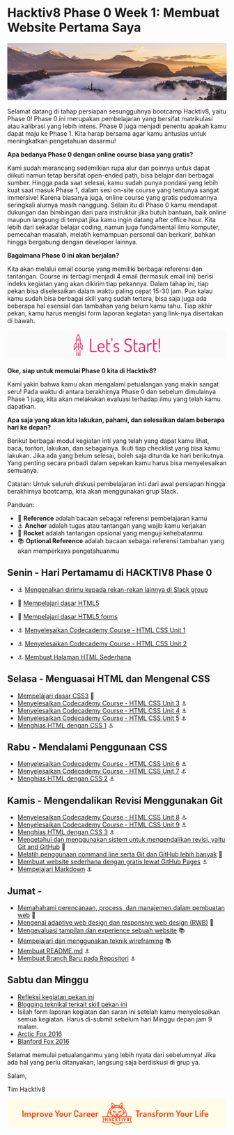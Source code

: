 # Hacktiv8 Phase 0 Week 1: Membuat Website Pertama Saya

![Header](assets/header-w1.jpg)

Selamat datang di tahap persiapan sesungguhnya bootcamp Hacktiv8, yaitu Phase 0! Phase 0 ini merupakan pembelajaran yang bersifat matrikulasi atau kalibrasi yang lebih intens. Phase 0 juga menjadi penentu apakah kamu dapat maju ke Phase 1. Kita harap bersama agar kamu antusias untuk meningkatkan pengetahuan dasarmu!

**Apa bedanya Phase 0 dengan online course biasa yang gratis?**

Kami sudah merancang sedemikian rupa alur dan poinnya untuk dapat diikuti namun tetap bersifat open-ended path, bisa belajar dari berbagai sumber. Hingga pada saat selesai, kamu sudah punya pondasi yang lebih kuat saat masuk Phase 1, dalam sesi on-site course yang tentunya sangat immersive! Karena biasanya juga, online course yang gratis pedomannya seringkali alurnya masih nanggung. Selain itu di Phase 0 kamu mendapat dukungan dan bimbingan dari para instruktur jika butuh bantuan, baik online maupun langsung di tempat jika kamu ingin datang after office hour. Kita lebih dari sekadar belajar coding, namun juga fundamental ilmu komputer, pemecahan masalah, melatih kemampuan personal dan berkarir, bahkan hingga bergabung dengan developer lainnya.

**Bagaimana Phase 0 ini akan berjalan?**

Kita akan melalui email course yang memiliki berbagai referensi dan tantangan. Course ini terbagi menjadi 4 email (termasuk email ini) berisi indeks kegiatan yang akan dikirim tiap pekannya. Dalam tahap ini, tiap pekan bisa diselesaikan dalam waktu paling cepat 15-30 jam. Pun kalau kamu sudah bisa berbagai skill yang sudah tertera, bisa saja juga ada beberapa hal esensial dan tambahan yang belum kamu tahu. Tiap akhir pekan, kamu harus mengisi form laporan kegiatan yang link-nya disertakan di bawah.

![Let's start!](assets/start.png)

**Oke, siap untuk memulai Phase 0 kita di Hacktiv8?**

Kami yakin bahwa kamu akan mengalami petualangan yang makin sangat seru! Pada waktu di antara berakhirnya Phase 0 dan sebelum dimulainya Phase 1 juga, kita akan melakukan evaluasi terhadap ilmu yang telah kamu dapatkan.

**Apa saja yang akan kita lakukan, pahami, dan selesaikan dalam beberapa hari ke depan?**

Berikut berbagai modul kegiatan inti yang telah yang dapat kamu lihat, baca, tonton, lakukan, dan sebagainya. Ikuti tiap checklist yang bisa kamu lakukan. Jika ada yang belum selesai, boleh saja ditunda ke hari berikutnya. Yang penting secara pribadi dalam sepekan kamu harus bisa menyelesaikan semuanya.

Catatan: Untuk seluruh diskusi pembelajaran inti dari awal persiapan hingga berakhirnya bootcamp, kita akan menggunakan grup Slack.

Panduan:
- :notebook_with_decorative_cover: **Reference** adalah bacaan sebagai referensi pembelajaran kamu
- :anchor: **Anchor** adalah tugas atau tantangan yang wajib kamu kerjakan
- :rocket: **Rocket** adalah tantangan opsional yang menguji kehebatanmu
- :books: **Optional Reference** adalah bacaan sebagai referensi tambahan yang akan memperkaya pengetahuanmu

## Senin - Hari Pertamamu di HACKTIV8 Phase 0

- :anchor:
[Mengenalkan dirimu kepada rekan-rekan lainnya di Slack  group](https://github.com/hacktiv8/phase-0-activities/blob/master/modules/introduce-yourself.md)
- :notebook_with_decorative_cover:
[Mempelajari dasar HTML5](https://github.com/hacktiv8/phase-0-activities/blob/master/modules/html5-basics.md)
- :notebook_with_decorative_cover:
[Mempelajari dasar HTML5 forms](https://github.com/hacktiv8/phase-0-activities/blob/master/modules/html5-forms-basics.md)
- :anchor:
[Menyelesaikan Codecademy Course - HTML CSS Unit 1](https://www.codecademy.com/learn/learn-html-css)
- :anchor:
[Menyelesaikan Codecademy Course - HTML CSS Unit 2](https://www.codecademy.com/learn/learn-html-css)

- :anchor:
[Membuat Halaman HTML Sederhana](https://github.com/hacktiv8/phase-0-activities/blob/master/modules/introduce-yourself.md)

## Selasa - Menguasai HTML dan Mengenal CSS

-  [Mempelajari dasar CSS3](https://github.com/hacktiv8/phase-0-activities/blob/master/modules/css3-basics.md)
:notebook_with_decorative_cover:
-  [Menyelesaikan Codecademy Course - HTML CSS Unit 3](https://www.codecademy.com/learn/learn-html-css)
:anchor:
-  [Menyelesaikan Codecademy Course - HTML CSS Unit 4](https://www.codecademy.com/learn/learn-html-css)
:anchor:
-  [Menyelesaikan Codecademy Course - HTML CSS Unit 5](https://www.codecademy.com/learn/learn-html-css)
:anchor:
-  [Menghias HTML dengan CSS 1](https://github.com/hacktiv8/phase-0-activities/blob/master/modules/introduce-yourself.md)
:anchor:

## Rabu - Mendalami Penggunaan CSS

-  [Menyelesaikan Codecademy Course - HTML CSS Unit 6](https://www.codecademy.com/learn/learn-html-css)
:anchor:
-  [Menyelesaikan Codecademy Course - HTML CSS Unit 7](https://www.codecademy.com/learn/learn-html-css)
:anchor:
-  [Menghias HTML dengan CSS 2](https://github.com/hacktiv8/phase-0-activities/blob/master/modules/introduce-yourself.md)
:anchor:


## Kamis - Mengendalikan Revisi Menggunakan Git
-  [Menyelesaikan Codecademy Course - HTML CSS Unit 8](https://www.codecademy.com/learn/learn-html-css)
:anchor:
-  [Menyelesaikan Codecademy Course - HTML CSS Unit 9](https://www.codecademy.com/learn/learn-html-css)
:anchor:
-  [Menghias HTML dengan CSS 3](https://github.com/hacktiv8/phase-0-activities/blob/master/modules/introduce-yourself.md)
:anchor:
-  [Mengetahui dan menggunakan sistem untuk mengendalikan revisi, yaitu Git and GitHub](https://github.com/hacktiv8/phase-0-activities/blob/master/modules/git-github-basics.md)
:notebook_with_decorative_cover:
-  [Melatih penggunaan command line serta Git dan GitHub lebih banyak](https://github.com/hacktiv8/phase-0-activities/blob/master/modules/cli-git-github-practice.md)
:notebook_with_decorative_cover:
-  [Membuat website sederhana dengan gratis lewat GitHub Pages](https://github.com/hacktiv8/phase-0-activities/blob/master/modules/github-pages.md)
:anchor:
-  [Mempelajari Markdown](https://github.com/hacktiv8/phase-0-activities/blob/master/modules/markdown.md)
:anchor:

## Jumat -

-  [Memahahami perencanaan, process, dan manajemen dalam pembuatan web](https://github.com/hacktiv8/phase-0-activities/blob/master/modules/web-dev-process.md)
:notebook_with_decorative_cover:
-  [Mengenal adaptive web design dan responsive web design (RWB)](https://github.com/hacktiv8/phase-0-activities/blob/master/modules/web-design.md)
:notebook_with_decorative_cover:
-  [Mengevaluasi tampilan dan experience sebuah website](https://github.com/hacktiv8/phase-0-activities/blob/master/modules/web-evaluation.md)
:books:
-  [Mempelajari dan menggunakan teknik wireframing](https://github.com/hacktiv8/phase-0-activities/blob/master/modules/wireframing.md)
:books:
-  [Membuat README.md](https://github.com/hacktiv8/phase-0-activities/blob/master/modules/markdown.md)
:anchor:
-  [Membuat Branch Baru pada Repositori](https://github.com/hacktiv8/phase-0-activities/blob/master/modules/markdown.md)
:anchor:

## Sabtu dan Minggu

-  [Refleksi kegiatan pekan ini](https://github.com/hacktiv8/phase-0-activities/blob/master/modules/reflection.md)
-  [Blogging teknikal terkait skill pekan ini](https://github.com/hacktiv8/phase-0-activities/blob/master/modules/blog.md)
-  Isilah form laporan kegiatan dan saran ini setelah kamu menyelesaikan semua kegiatan. Harus di-submit sebelum hari Minggu depan jam 9 malam.
  - [Arctic Fox 2016](https://airtable.com/shrZq6ybnMIuQju4A)
  - [Blanford Fox 2016](https://airtable.com/shr1RF7TJyJiAp7mO)

Selamat memulai petualanganmu yang lebih nyata dari sebelumnya! Jika ada hal yang perlu ditanyakan, langsung saja berdiskusi di grup ya.

Salam,

Tim Hacktiv8

![Hacktiv8 Banner](assets/banner.png)
